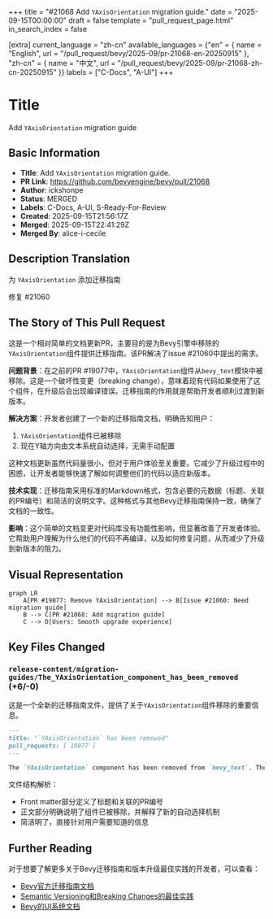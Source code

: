 +++
title = "#21068 Add `YAxisOrientation` migration guide."
date = "2025-09-15T00:00:00"
draft = false
template = "pull_request_page.html"
in_search_index = false

[extra]
current_language = "zh-cn"
available_languages = {"en" = { name = "English", url = "/pull_request/bevy/2025-09/pr-21068-en-20250915" }, "zh-cn" = { name = "中文", url = "/pull_request/bevy/2025-09/pr-21068-zh-cn-20250915" }}
labels = ["C-Docs", "A-UI"]
+++

# Title
Add `YAxisOrientation` migration guide

## Basic Information
- **Title**: Add `YAxisOrientation` migration guide.
- **PR Link**: https://github.com/bevyengine/bevy/pull/21068
- **Author**: ickshonpe
- **Status**: MERGED
- **Labels**: C-Docs, A-UI, S-Ready-For-Review
- **Created**: 2025-09-15T21:56:17Z
- **Merged**: 2025-09-15T22:41:29Z
- **Merged By**: alice-i-cecile

## Description Translation
为 `YAxisOrientation` 添加迁移指南

修复 #21060

## The Story of This Pull Request

这是一个相对简单的文档更新PR，主要目的是为Bevy引擎中移除的`YAxisOrientation`组件提供迁移指南。该PR解决了issue #21060中提出的需求。

**问题背景**：在之前的PR #19077中，`YAxisOrientation`组件从`bevy_text`模块中被移除。这是一个破坏性变更（breaking change），意味着现有代码如果使用了这个组件，在升级后会出现编译错误。迁移指南的作用就是帮助开发者顺利过渡到新版本。

**解决方案**：开发者创建了一个新的迁移指南文档，明确告知用户：
1. `YAxisOrientation`组件已被移除
2. 现在Y轴方向由文本系统自动选择，无需手动配置

这种文档更新虽然代码量很小，但对于用户体验至关重要。它减少了升级过程中的困惑，让开发者能够快速了解如何调整他们的代码以适应新版本。

**技术实现**：迁移指南采用标准的Markdown格式，包含必要的元数据（标题、关联的PR编号）和简洁的说明文字。这种格式与其他Bevy迁移指南保持一致，确保了文档的一致性。

**影响**：这个简单的文档变更对代码库没有功能性影响，但显著改善了开发者体验。它帮助用户理解为什么他们的代码不再编译，以及如何修复问题，从而减少了升级到新版本的阻力。

## Visual Representation

```mermaid
graph LR
    A[PR #19077: Remove YAxisOrientation] --> B[Issue #21060: Need migration guide]
    B --> C[PR #21068: Add migration guide]
    C --> D[Users: Smooth upgrade experience]
```

## Key Files Changed

### `release-content/migration-guides/The_YAxisOrientation_component_has_been_removed` (+6/-0)

这是一个全新的迁移指南文件，提供了关于`YAxisOrientation`组件移除的重要信息。

```markdown
---
title: "`YAxisOrientation` has been removed"
pull_requests: [ 19077 ]
---

The `YAxisOrientation` component has been removed from `bevy_text`. The correct y-axis orientation is now chosen automatically by the text systems.
```

文件结构解析：
- Front matter部分定义了标题和关联的PR编号
- 正文部分明确说明了组件已被移除，并解释了新的自动选择机制
- 简洁明了，直接针对用户需要知道的信息

## Further Reading

对于想要了解更多关于Bevy迁移指南和版本升级最佳实践的开发者，可以查看：
- [Bevy官方迁移指南文档](https://bevyengine.org/learn/migration-guides/)
- [Semantic Versioning和Breaking Changes的最佳实践](https://semver.org/)
- [Bevy的UI系统文档](https://bevyengine.org/learn/book/getting-started/ui/)